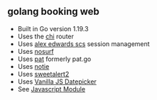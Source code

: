 ## golang booking web
- Built in Go version 1.19.3
- Uses the [chi](https://github.com/go-chi/chi) router 
- Uses [alex edwards scs](https://github.com/alexedwards/scs) session management
- Uses [nosurf](https://github.com/justinas/nosurf) 
- Uses [pat](https://github.com/bmizerany/pat) formerly pat.go
- Uses [notie](https://github.com/jaredreich/notie)
- Uses [sweetalert2](https://sweetalert2.github.io)
- Uses [Vanilla JS Datepicker](https://mymth.github.io/vanillajs-datepicker/)
- See [Javascript Module](https://developer.mozilla.org/en-US/docs/Web/JavaScript/Guide/Modules)